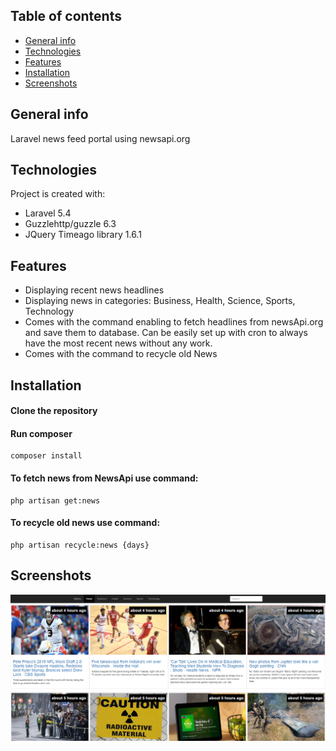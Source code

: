 ## Table of contents
* [General info](#general-info)
* [Technologies](#technologies)
* [Features](#features)
* [Installation](#installation)
* [Screenshots](#screenshots)

## General info
Laravel news feed portal using newsapi.org
	
## Technologies
Project is created with:
* Laravel 5.4
* Guzzlehttp/guzzle 6.3
* JQuery Timeago library 1.6.1

## Features
* Displaying recent news headlines
* Displaying news in categories: Business, Health, Science, Sports, Technology
* Comes with the command enabling to fetch headlines from newsApi.org and save them to database. Can be easily set up with cron to always have the most recent news without any work.
* Comes with the command to recycle old News

## Installation
#### Clone the repository
#### Run composer
```
composer install
```
#### To fetch news from NewsApi use command:
```
php artisan get:news
```
#### To recycle old news use command:
```
php artisan recycle:news {days}
```

## Screenshots
![Main page](public/img/img1.png)
